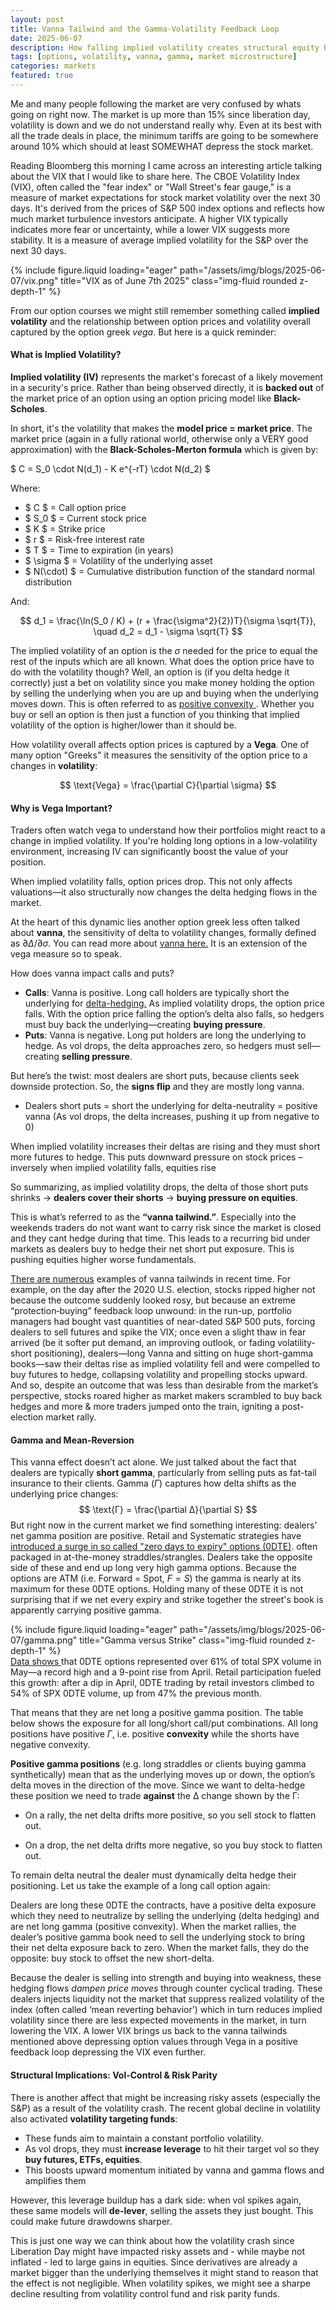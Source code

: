 ```yaml
---
layout: post
title: Vanna Tailwind and the Gamma-Volatility Feedback Loop
date: 2025-06-07
description: How falling implied volatility creates structural equity buying demand through option market dynamics
tags: [options, volatility, vanna, gamma, market microstructure]
categories: markets
featured: true
---
```

Me and many people following the market are very confused by whats going on right now. The market is up more than 15% since liberation day, volatility is down and we do not understand really why. Even at its best with all the trade deals in place, the minimum tariffs are going to be somewhere around 10% which should at least SOMEWHAT depress the stock market. 

Reading Bloomberg this morning I came across an interesting article talking about the VIX that I would like to share here. 
The CBOE Volatility Index (VIX), often called the "fear index" or "Wall Street's fear gauge," is a measure of market expectations for stock market volatility over the next 30 days. It's derived from the prices of S&P 500 index options and reflects how much market turbulence investors anticipate. A higher VIX typically indicates more fear or uncertainty, while a lower VIX suggests more stability. It is a measure of average implied volatility for the S&P over the next 30 days.

<div class="row">
    <div class="col-sm mt-3 mt-md-0">
    </div>
        {% include figure.liquid loading="eager" path="/assets/img/blogs/2025-06-07/vix.png" title="VIX as of June 7th 2025" class="img-fluid rounded z-depth-1" %}
</div>
 
From our option courses we might still remember something called **implied volatility** and the relationship between option prices and volatility overall captured by the option greek *vega*. But here is a quick reminder:

#### What is Implied Volatility?

**Implied volatility (IV)** represents the market's forecast of a likely movement in a security's price. Rather than being observed directly, it is **backed out** of the market price of an option using an option pricing model like **Black-Scholes**.

In short, it's the volatility that makes the **model price = market price**. The market price (again in a fully rational world, otherwise only a VERY good approximation) with the **Black-Scholes-Merton formula** which is given by:

$
C = S_0 \cdot N(d_1) - K e^{-rT} \cdot N(d_2)
$

Where:

- $ C $ = Call option price  
- $ S_0 $ = Current stock price  
- $ K $ = Strike price  
- $ r $ = Risk-free interest rate  
- $ T $ = Time to expiration (in years)  
- $ \sigma $ = Volatility of the underlying asset  
- $ N(\cdot) $ = Cumulative distribution function of the standard normal distribution

And:

$$
d_1 = \frac{\ln(S_0 / K) + (r + \frac{\sigma^2}{2})T}{\sigma \sqrt{T}}, \quad
d_2 = d_1 - \sigma \sqrt{T}
$$

The implied volatility of an option is the $\sigma$ needed for the price to equal the rest of the inputs which are all known. What does the option price have to do with the volatility though? Well, an option is (if you delta hedge it correctly) just a bet on volatility since you make money holding the option by selling the underlying when you are up and buying when the underlying moves down. This is often referred to as <a href="https://en.wikipedia.org/wiki/Convexity_(finance)"> positive convexity </a>. Whether you buy or sell an option is then just a function of you thinking that implied volatility of the option is higher/lower than it should be.

How volatility overall affects option prices is captured by a **Vega**. One of many option "Greeks" it measures the sensitivity of the option price to a changes in **volatility**:

$$
\text{Vega} = \frac{\partial C}{\partial \sigma}
$$

#### Why is Vega Important?

Traders often watch vega to understand how their portfolios might react to a change in implied volatility. If you're holding long options in a low-volatility environment, increasing IV can significantly boost the value of your position.

When implied volatility falls, option prices drop. This not only affects valuations—it also structurally now changes the delta hedging flows in the market. 

At the heart of this dynamic lies another option greek less often talked about **vanna**, the sensitivity of delta to volatility changes, formally defined as $∂Δ / ∂σ$. You can read more about <a href="https://quantra.quantinsti.com/glossary/Vanna
"> vanna here.</a> It is an extension of the vega measure so to speak.

How does vanna impact calls and puts?

- **Calls**: Vanna is positive. Long call holders are typically short the underlying for <a href="https://www.investopedia.com/terms/d/deltahedging.asp#:~:text=Delta%20hedging%20is%20a%20trading,of%20stock%20or%20ETF%20shares.
"> delta-hedging.</a>  As implied volatility drops, the option price falls. With the option price falling the option’s delta also falls, so hedgers must buy back the underlying—creating **buying pressure**.
- **Puts**: Vanna is negative. Long put holders are long the underlying to hedge. As vol drops, the delta approaches zero, so hedgers must sell—creating **selling pressure**.

But here’s the twist: most dealers are short puts, because clients seek downside protection. So, the **signs flip** and they are mostly long vanna. 

- Dealers short puts = short the underlying for delta-neutrality = positive vanna (As vol drops, the delta increases, pushing it up from negative to 0)

When implied volatility increases their deltas are rising and they must short more futures to hedge. This puts downward pressure on stock prices – inversely when implied volatility falls, equities rise

So summarizing, as implied volatility drops, the delta of those short puts shrinks → **dealers cover their shorts** → **buying pressure on equities**.

This is what’s referred to as the **“vanna tailwind.”**. Especially into the weekends traders do not want want to carry risk since the market is closed and they cant hedge during that time. This leads to a recurring bid under markets as dealers buy to hedge their net short put exposure. This is pushing equities higher worse fundamentals. 

 <a href="https://systematicindividualinvestor.com/2020/11/05/how-to-vanna/">There are numerous</a> examples of vanna tailwinds in recent time. For example, on the day after the 2020 U.S. election, stocks ripped higher not because the outcome suddenly looked rosy, but because an extreme “protection‐buying” feedback loop unwound: in the run-up, portfolio managers had bought vast quantities of near-dated S&P 500 puts, forcing dealers to sell futures and spike the VIX; once even a slight thaw in fear arrived (be it softer put demand, an improving outlook, or fading volatility‐short positioning), dealers—long Vanna and sitting on huge short-gamma books—saw their deltas rise as implied volatility fell and were compelled to buy futures to hedge, collapsing volatility and propelling stocks upward. And so, despite an outcome that was less than desirable from the market’s perspective, stocks roared higher as market makers scrambled to buy back hedges and more & more traders jumped onto the train, igniting a post-election market rally.





#### Gamma and Mean-Reversion

This vanna effect doesn’t act alone. 
We just talked about the fact that dealers are typically **short gamma**, particularly from selling puts as fat-tail insurance to their clients. Gamma ($Γ$) captures how delta shifts as the underlying price changes:
$$
\text{Γ} = \frac{\partial Δ}{\partial S}
$$
But right now in the current market we find something interesting: dealers' net gamma position are positive. Retail and Systematic strategies have <a href="https://www.cboe.com/insights/posts/spx-0-dte-options-jump-to-61-share-on-retail-resurgence/">introduced a surge in so called "zero days to expiry" options (0DTE)</a>. often packaged in at-the-money straddles/strangles. Dealers take the opposite side of these and end up long very high gamma options. Because the options are ATM (i.e. Forward = Spot, $F=S$) the gamma is nearly at its maximum for these 0DTE options. Holding many of these 0DTE it is not surprising that if we net every expiry and strike together the street's book is apparently carrying positive gamma.

<div class="row">
    <div class="col-sm mt-3 mt-md-0">
    </div>
        {% include figure.liquid loading="eager" path="/assets/img/blogs/2025-06-07/gamma.png" title="Gamma versus Strike" class="img-fluid rounded z-depth-1" %}
</div>
<a href="https://www.cboe.com/insights/posts/spx-0-dte-options-jump-to-61-share-on-retail-resurgence/">Data shows </a> that 0DTE options represented over 61% of total SPX volume in May—a record high and a 9-point rise from April. Retail participation fueled this growth: after a dip in April, 0DTE trading by retail investors climbed to 54% of SPX 0DTE volume, up from 47% the previous month.

That means that they are net long a positive gamma position. The table below shows the exposure for all long/short call/put combinations. All long positions have positive $Γ$, i.e. positive **convexity** while the shorts have negative convexity.

**Positive gamma positions** (e.g. long straddles or clients buying gamma synthetically) mean that as the underlying moves up or down, the option’s delta moves in the direction of the move. Since we want to delta-hedge these position we need to trade **against** the Δ change shown by the Γ:
- On a rally, the net delta drifts more positive, so you sell stock to flatten out.

- On a drop, the net delta drifts more negative, so you buy stock to flatten out.

To remain delta neutral the dealer must dynamically delta hedge their positioning. Let us take the example of a long call option again:

Dealers are long these 0DTE the contracts, have a positive delta exposure which they need to neutralize by selling the underlying (delta hedging) and are net long gamma (positive convexity). When the market rallies, the dealer’s positive gamma book need to sell the underlying stock to bring their net delta exposure back to zero. When the market falls, they do the opposite: buy stock to offset the new short-delta.

Because the dealer is selling into strength and buying into weakness, these hedging flows _dampen price moves_ through counter cyclical trading. These dealers injects liquidity not the market that suppress realized volatility of the index (often called ‘mean reverting behavior’) which in turn reduces implied volatility since there are less expected movements in the market, in turn lowering the VIX.
A lower VIX brings us back to the vanna tailwinds mentioned above depressing option values through Vega in a positive feedback loop depressing the VIX even further. 

#### Structural Implications: Vol-Control & Risk Parity

There is another affect that might be increasing risky assets (especially the S&P) as a result of the volatility crash. The recent global decline in volatility also activated **volatility targeting funds**:

- These funds aim to maintain a constant portfolio volatility.
- As vol drops, they must **increase leverage** to hit their target vol so they **buy futures, ETFs, equities**.
- This boosts upward momentum initiated by vanna and gamma flows and amplifies them

However, this leverage buildup has a dark side: when vol spikes again, these same models will **de-lever**, selling the assets they just bought. This could make future drawdowns sharper.

This is just one way we can think about how the volatility crash since Liberation Day might have impacted risky assets and - while maybe not inflated - led to large gains in equities. Since derivatives are already a market bigger than the underlying themselves it might stand to reason that the effect is not negligible. When volatility spikes, we might see a sharpe decline resulting from volatility control fund and risk parity funds.
